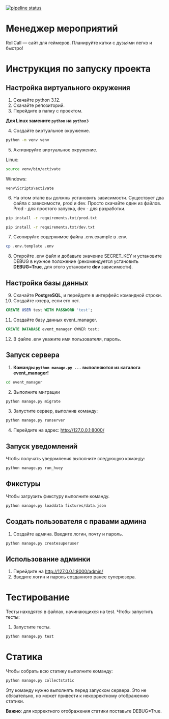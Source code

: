 [![pipeline status](https://gitlab.crja72.ru/django/2024/spring/course/projects/team-8/badges/main/pipeline.svg)](https://gitlab.crja72.ru/django/2024/spring/course/projects/team-8/-/pipelines)

# Менеджер мероприятий
RollCall — сайт для геймеров. Планируйте катки с дузьями легко и быстро!

# Инструкция по запуску проекта
## Настройка виртуального окружения

1. Скачайте python 3.12.
2. Скачайте репозиторий.
3. Перейдите в папку с проектом.

**Для Linux замените `python` на `python3`**

4. Создайте виртуальное окружение.
```bash
python -m venv venv
```
5. Активируйте виртуальное окружение.

Linux:
```bash
source venv/bin/activate
```
Windows:
```
venv\Scripts\activate
```
6. На этом этапе вы должны установить зависимости. Существует два файла с зависимости, prod и dev. Просто скачайте один из файлов. Prod - для простого запуска, dev - для разработки.
```bash
pip install -r requirements.txt/prod.txt
```
```bash
pip install -r requirements.txt/dev.txt
```
7. Скопируйте содержимое файла .env.example в .env.
```bash
cp .env.template .env
```
8. Откройте .env файл и добавьте значение SECRET_KEY и установите DEBUG в нужное положение (рекомендуется установить **DEBUG=True**, для этого установите **dev** зависимости).
   
## Настройка базы данных
9. Скачайте **PostgreSQL**, и перейдите в интерфейс командной строки.
10. Создайте юзера, если его нет.
```sql
CREATE USER test WITH PASSWORD 'test';
```
11. Создайте базу данных event_manager.
```sql
CREATE DATABASE event_manager OWNER test;
```
12. В файле .env укажите имя пользователя, пароль.

## Запуск сервера
1. **Команды `python manage.py ...` выполняются из каталога event_manager!**
```bash
cd event_manager
```
2. Выполните миграции
```bash
python manage.py migrate
```
3. Запустите сервер, выполнив команду:
```bash
python manage.py runserver
```
4.    Перейдите на адрес: http://127.0.0.1:8000/

## Запуск уведомлений
Чтобы получать уведомления выполните следующую команду:
```bash
python manage.py run_huey
```

## Фикстуры

Чтобы загрузить фикстуру выполните команду.
```bash
python manage.py loaddata fixtures/data.json
```
## Создать пользователя с правами админа
1. Создайте админа. Введите логин, почту и пароль.
```bash
python manage.py createsuperuser
```
## Использование админки
1. Перейдите на http://127.0.0.1:8000/admin/
2. Введите логин и пароль созданного ранее суперюзера.

# **Тестирование**

Тесты находятся в файлах, начинающихся на test. Чтобы запустить тесты:
1. Запустите тесты.
```bash
python manage.py test
```

# Статика
Чтобы собрать всю статику выполните команду:
```bash
python manage.py collectstatic
```
Эту команду нужно выполнять перед запуском сервера. Это не обязательно, но может привести к некорректному отображению статики.

**Важно**: для корректного отображения статики поставьте DEBUG=True.
